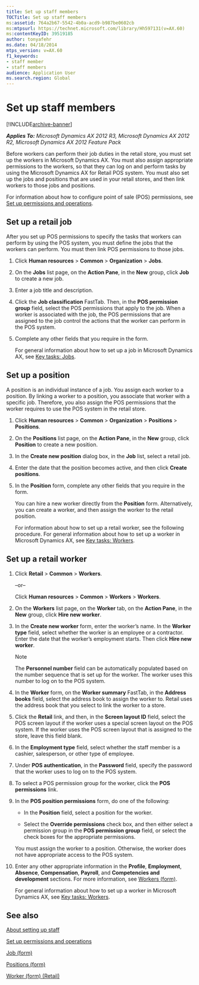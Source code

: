```yaml
---
title: Set up staff members
TOCTitle: Set up staff members
ms:assetid: 764a2b67-5542-4b0a-acd9-b987be0602cb
ms:mtpsurl: https://technet.microsoft.com/library/Hh597131(v=AX.60)
ms:contentKeyID: 39519185
author: tonyafehr
ms.date: 04/18/2014
mtps_version: v=AX.60
f1_keywords:
- staff member
- staff members
audience: Application User
ms.search.region: Global
---
```


# Set up staff members 


[!INCLUDE[archive-banner](includes/archive-banner.md)]


_**Applies To:** Microsoft Dynamics AX 2012 R3, Microsoft Dynamics AX 2012 R2, Microsoft Dynamics AX 2012 Feature Pack_

Before workers can perform their job duties in the retail store, you must set up the workers in Microsoft Dynamics AX. You must also assign appropriate permissions to the workers, so that they can log on and perform tasks by using the Microsoft Dynamics AX for Retail POS system. You must also set up the jobs and positions that are used in your retail stores, and then link workers to those jobs and positions.

For information about how to configure point of sale (POS) permissions, see [Set up permissions and operations](set-up-permissions-and-operations.md).

## Set up a retail job

After you set up POS permissions to specify the tasks that workers can perform by using the POS system, you must define the jobs that the workers can perform. You must then link POS permissions to those jobs.

1.  Click **Human resources** \> **Common** \> **Organization** \> **Jobs**.

2.  On the **Jobs** list page, on the **Action Pane**, in the **New** group, click **Job** to create a new job.

3.  Enter a job title and description.

4.  Click the **Job classification** FastTab. Then, in the **POS permission group** field, select the POS permissions that apply to the job. When a worker is associated with the job, the POS permissions that are assigned to the job control the actions that the worker can perform in the POS system.

5.  Complete any other fields that you require in the form.
    
    For general information about how to set up a job in Microsoft Dynamics AX, see [Key tasks: Jobs](key-tasks-jobs.md).

## Set up a position

A position is an individual instance of a job. You assign each worker to a position. By linking a worker to a position, you associate that worker with a specific job. Therefore, you also assign the POS permissions that the worker requires to use the POS system in the retail store.

1.  Click **Human resources** \> **Common** \> **Organization** \> **Positions** \> **Positions**.

2.  On the **Positions** list page, on the **Action Pane**, in the **New** group, click **Position** to create a new position.

3.  In the **Create new position** dialog box, in the **Job** list, select a retail job.

4.  Enter the date that the position becomes active, and then click **Create positions**.

5.  In the **Position** form, complete any other fields that you require in the form.
    
    You can hire a new worker directly from the **Position** form. Alternatively, you can create a worker, and then assign the worker to the retail position.
    
    For information about how to set up a retail worker, see the following procedure. For general information about how to set up a worker in Microsoft Dynamics AX, see [Key tasks: Workers](key-tasks-workers.md).

## Set up a retail worker

1.  Click **Retail** \> **Common** \> **Workers**.
    
    –or–
    
    Click **Human resources** \> **Common** \> **Workers** \> **Workers**.

2.  On the **Workers** list page, on the **Worker** tab, on the **Action Pane**, in the **New** group, click **Hire new worker**.

3.  In the **Create new worker** form, enter the worker’s name. In the **Worker type** field, select whether the worker is an employee or a contractor. Enter the date that the worker’s employment starts. Then click **Hire new worker**.
    

    > [!NOTE]
    > <P>The <STRONG>Personnel number</STRONG> field can be automatically populated based on the number sequence that is set up for the worker. The worker uses this number to log on to the POS system.</P>



4.  In the **Worker** form, on the **Worker summary** FastTab, in the **Address books** field, select the address book to assign the worker to. Retail uses the address book that you select to link the worker to a store.

5.  Click the **Retail** link, and then, in the **Screen layout ID** field, select the POS screen layout if the worker uses a special screen layout on the POS system. If the worker uses the POS screen layout that is assigned to the store, leave this field blank.

6.  In the **Employment type** field, select whether the staff member is a cashier, salesperson, or other type of employee.

7.  Under **POS authentication**, in the **Password** field, specify the password that the worker uses to log on to the POS system.

8.  To select a POS permission group for the worker, click the **POS permissions** link.

9.  In the **POS position permissions** form, do one of the following:
    
      - In the **Position** field, select a position for the worker.
    
      - Select the **Override permissions** check box, and then either select a permission group in the **POS permission group** field, or select the check boxes for the appropriate permissions.
    
    You must assign the worker to a position. Otherwise, the worker does not have appropriate access to the POS system.

10. Enter any other appropriate information in the **Profile**, **Employment**, **Absence**, **Compensation**, **Payroll**, and **Competencies and development** sections. For more information, see [Workers (form)](https://technet.microsoft.com/library/aa583961\(v=ax.60\)).
    
    For general information about how to set up a worker in Microsoft Dynamics AX, see [Key tasks: Workers](key-tasks-workers.md).

## See also

[About setting up staff](about-setting-up-staff.md)

[Set up permissions and operations](set-up-permissions-and-operations.md)

[Job (form)](https://technet.microsoft.com/library/hh209557\(v=ax.60\))

[Positions (form)](https://technet.microsoft.com/library/aa590982\(v=ax.60\))

[Worker (form) (Retail)](https://technet.microsoft.com/library/hh597277\(v=ax.60\))

  


